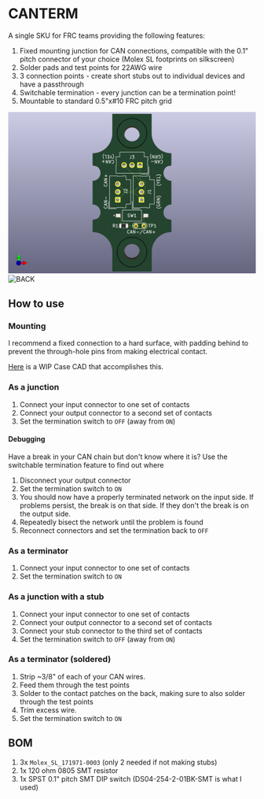 # CANTERM

A single SKU for FRC teams providing the following features:

1. Fixed mounting junction for CAN connections, compatible with the 0.1" pitch connector of your choice (Molex SL footprints on silkscreen)
2. Solder pads and test points for 22AWG wire
3. 3 connection points - create short stubs out to individual devices and have a passthrough
4. Switchable termination - every junction can be a termination point!
5. Mountable to standard 0.5"x#10 FRC pitch grid

![FRONT](./CANTERM-FRONT.png)
![BACK](./CANTERM-BACK.png)

## How to use

### Mounting

I recommend a fixed connection to a hard surface, with padding behind to prevent the through-hole pins from making electrical contact.

[Here](https://cad.onshape.com/documents/4bac7b549ef6666940699ce5/w/56cf0a0da1905853099fed6a/e/bae3fd6128463807bfcfc51d?renderMode=0&uiState=67784d31596e316774ed116e) is a WIP Case CAD that accomplishes this.

### As a junction

1. Connect your input connector to one set of contacts
2. Connect your output connector to a second set of contacts
3. Set the termination switch to `OFF` (away from `ON`)

#### Debugging

Have a break in your CAN chain but don't know where it is? Use the switchable termination feature to find out where

1. Disconnect your output connector
2. Set the termination switch to `ON`
3. You should now have a properly terminated network on the input side. If problems persist, the break is on that side. If they don't the break is on the output side.
4. Repeatedly bisect the network until the problem is found
5. Reconnect connectors and set the termination back to `OFF`

### As a terminator

1. Connect your input connector to one set of contacts
3. Set the termination switch to `ON`

### As a junction with a stub

1. Connect your input connector to one set of contacts
2. Connect your output connector to a second set of contacts
3. Connect your stub connector to the third set of contacts
3. Set the termination switch to `OFF` (away from `ON`)

### As a terminator (soldered)

1. Strip ~3/8" of each of your CAN wires.
2. Feed them through the test points
3. Solder to the contact patches on the back, making sure to also solder through the test points
4. Trim excess wire.
5. Set the termination switch to `ON`

## BOM

1. 3x `Molex_SL_171971-0003` (only 2 needed if not making stubs)
2. 1x 120 ohm 0805 SMT resistor
3. 1x SPST 0.1" pitch SMT DIP switch (DS04-254-2-01BK-SMT is what I used)
